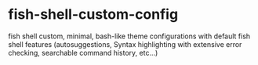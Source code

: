# fish-shell-custom-config
fish shell custom, minimal, bash-like theme configurations with default fish shell features (autosuggestions, Syntax highlighting with extensive error checking, searchable command history, etc...)
